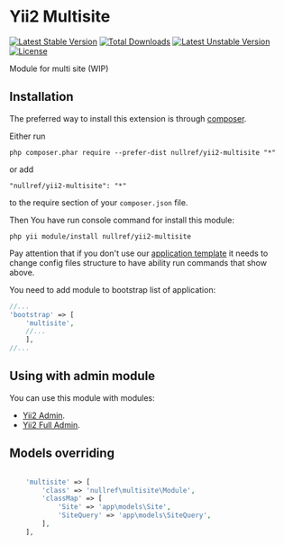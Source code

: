 Yii2 Multisite
===============
[![Latest Stable Version](https://poser.pugx.org/nullref/yii2-multisite/v/stable)](https://packagist.org/packages/nullref/yii2-multisite) [![Total Downloads](https://poser.pugx.org/nullref/yii2-multisite/downloads)](https://packagist.org/packages/nullref/yii2-multisite) [![Latest Unstable Version](https://poser.pugx.org/nullref/yii2-multisite/v/unstable)](https://packagist.org/packages/nullref/yii2-multisite) [![License](https://poser.pugx.org/nullref/yii2-multisite/license)](https://packagist.org/packages/nullref/yii2-multisite)

Module for multi site (WIP)

Installation
------------

The preferred way to install this extension is through [composer](http://getcomposer.org/download/).

Either run

```
php composer.phar require --prefer-dist nullref/yii2-multisite "*"
```

or add

```
"nullref/yii2-multisite": "*"
```

to the require section of your `composer.json` file.

Then You have run console command for install this module:

```
php yii module/install nullref/yii2-multisite
```

Pay attention that if you don't use our [application template](https://github.com/NullRefExcep/yii2-boilerplate) 
it needs to change config files structure to have ability run commands that show above.

You need to add module to bootstrap list of application:

```php
//...
'bootstrap' => [
    'multisite',
    //...
    ],
//...
```

Using with admin module
----------------------------

You can use this module with modules:
- [Yii2 Admin](https://github.com/NullRefExcep/yii2-admin).
- [Yii2 Full Admin](https://github.com/NullRefExcep/yii2-full-admin).

Models overriding
-----------------

```php

    'multisite' => [
        'class' => 'nullref\multisite\Module',
        'classMap' => [
            'Site' => 'app\models\Site',
            'SiteQuery' => 'app\models\SiteQuery',
        ],
    ],
```
